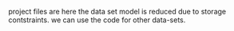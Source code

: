 project files are here
the data set model is reduced due to storage contstraints.
we can use the code for other data-sets.
